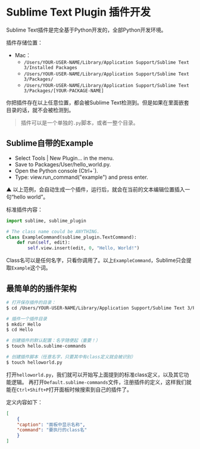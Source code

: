 # Sublime Text Plugin 插件开发

Sublime Text插件是完全基于Python开发的，全部Python开发环境。

插件存储位置：
- Mac：
    - `/Users/YOUR-USER-NAME/Library/Application Support/Sublime Text 3/Installed Packages`
    - `/Users/YOUR-USER-NAME/Library/Application Support/Sublime Text 3/Packages/`
    - `/Users/YOUR-USER-NAME/Library/Application Support/Sublime Text 3/Packages/[YOUR-PACKAGE-NAME]`

你把插件存在以上任意位置，都会被Sublime Text检测到。但是如果在里面嵌套目录的话，就不会被检测到。

> 插件可以是一个单独的`.py`脚本，或者一整个目录。

## Sublime自带的Example
- Select Tools | New Plugin… in the menu.
- Save to Packages/User/hello_world.py.
- Open the Python console (Ctrl+`).
- Type: view.run_command("example") and press enter.

▲ 以上范例，会自动生成一个插件，运行后，就会在当前的文本编辑位置插入一句“hello world”。

标准插件内容：
```py
import sublime, sublime_plugin

# The class name could be ANYTHING.
class ExampleCommand(sublime_plugin.TextCommand):
    def run(self, edit):
        self.view.insert(edit, 0, "Hello, World!")
```
Class名可以是任何名字，只看你调用了。以上`ExampleCommand`，Sublime只会提取`Example`这个词。


## 最简单的的插件架构
```sh
# 打开保存插件的目录：
$ cd /Users/YOUR-USER-NAME/Library/Application Support/Sublime Text 3/Packages/User

# 插件一个插件目录
$ mkdir Hello
$ cd Hello

# 创建插件的默认配置：名字随便起（重要！）
$ touch hello.sublime-commands

# 创建插件脚本（任意名字，只要其中有class定义就会被识别）
$ touch helloworld.py
```

打开`helloworld.py`，我们就可以开始写上面提到的标准class定义，以及其它功能逻辑。
再打开`Default.sublime-commands`文件，注册插件的定义，这样我们就能在`Ctrl+Shift+P`打开面板时候搜索到自己的插件了。

定义内容如下：
```json
[
    {
    "caption": "面板中显示名称",
    "command": "要执行的class名"
    }
]
```

